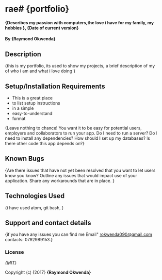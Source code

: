 # rae# {portfolio}

#### {Describes my passion with computers,the love i have for my family, my hobbies }, {Date of current version}

#### By **{Raymond Okwenda}**

## Description

{this is my portfolio, its used to show my projects, a brief description of my of who i am and what i love doing }

## Setup/Installation Requirements

* This is a great place
* to list setup instructions
* in a simple
* easy-to-understand
* format

{Leave nothing to chance! You want it to be easy for potential users, employers and collaborators to run your app. Do I need to run a server? Do I need to install any dependencies? How should I set up my databases? Is there other code this app depends on?}

## Known Bugs

{Are there issues that have not yet been resolved that you want to let users know you know? Outline any issues that would impact use of your application. Share any workarounds that are in place. }

## Technologies Used

{i have used atom, git bash, }

## Support and contact details

{if you have any issues you can find me Email" rokwenda090@gmail.com contacts: 0792989153.}

### License

*{MIT}*

Copyright (c) {2017} **{Raymond Okwenda}**
